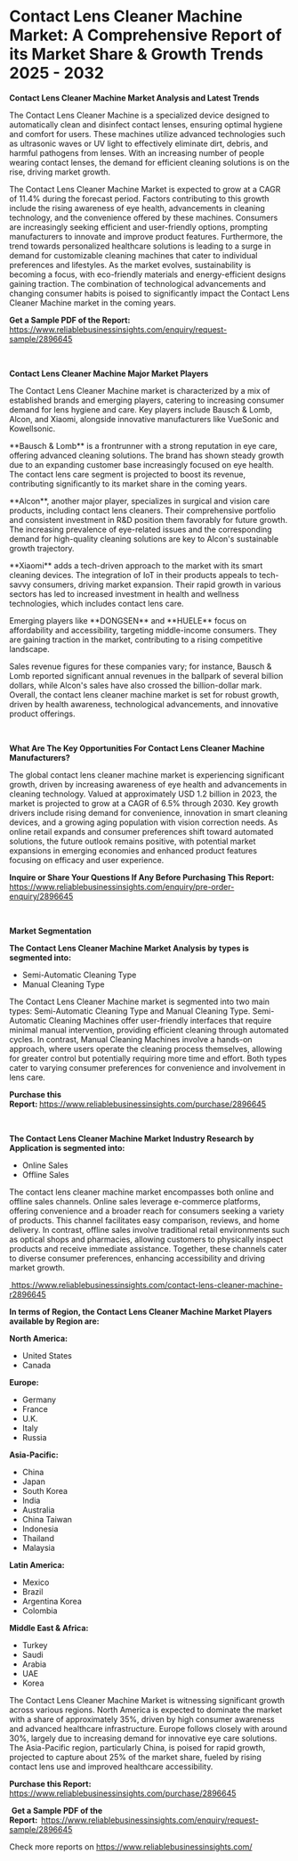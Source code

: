 <p><h1>Contact Lens Cleaner Machine Market: A Comprehensive Report of its Market Share & Growth Trends 2025 - 2032</h1></p><p><strong>Contact Lens Cleaner Machine Market Analysis and Latest Trends</strong></p>
<p><p>The Contact Lens Cleaner Machine is a specialized device designed to automatically clean and disinfect contact lenses, ensuring optimal hygiene and comfort for users. These machines utilize advanced technologies such as ultrasonic waves or UV light to effectively eliminate dirt, debris, and harmful pathogens from lenses. With an increasing number of people wearing contact lenses, the demand for efficient cleaning solutions is on the rise, driving market growth.</p><p>The Contact Lens Cleaner Machine Market is expected to grow at a CAGR of 11.4% during the forecast period. Factors contributing to this growth include the rising awareness of eye health, advancements in cleaning technology, and the convenience offered by these machines. Consumers are increasingly seeking efficient and user-friendly options, prompting manufacturers to innovate and improve product features. Furthermore, the trend towards personalized healthcare solutions is leading to a surge in demand for customizable cleaning machines that cater to individual preferences and lifestyles. As the market evolves, sustainability is becoming a focus, with eco-friendly materials and energy-efficient designs gaining traction. The combination of technological advancements and changing consumer habits is poised to significantly impact the Contact Lens Cleaner Machine market in the coming years.</p></p>
<p><strong>Get a Sample PDF of the Report:&nbsp;</strong> <a href="https://www.reliablebusinessinsights.com/enquiry/request-sample/2896645?utm_campaign=2268&utm_medium=2&utm_source=Github&utm_content=ia&utm_term=15032025&utm_id=contact-lens-cleaner-machine">https://www.reliablebusinessinsights.com/enquiry/request-sample/2896645</a></p>
<p>&nbsp;</p>
<p><strong>Contact Lens Cleaner Machine Major Market Players</strong></p>
<p><p>The Contact Lens Cleaner Machine market is characterized by a mix of established brands and emerging players, catering to increasing consumer demand for lens hygiene and care. Key players include Bausch & Lomb, Alcon, and Xiaomi, alongside innovative manufacturers like VueSonic and Kowellsonic.</p><p>**Bausch & Lomb** is a frontrunner with a strong reputation in eye care, offering advanced cleaning solutions. The brand has shown steady growth due to an expanding customer base increasingly focused on eye health. The contact lens care segment is projected to boost its revenue, contributing significantly to its market share in the coming years.</p><p>**Alcon**, another major player, specializes in surgical and vision care products, including contact lens cleaners. Their comprehensive portfolio and consistent investment in R&D position them favorably for future growth. The increasing prevalence of eye-related issues and the corresponding demand for high-quality cleaning solutions are key to Alcon's sustainable growth trajectory.</p><p>**Xiaomi** adds a tech-driven approach to the market with its smart cleaning devices. The integration of IoT in their products appeals to tech-savvy consumers, driving market expansion. Their rapid growth in various sectors has led to increased investment in health and wellness technologies, which includes contact lens care.</p><p>Emerging players like **DONGSEN** and **HUELE** focus on affordability and accessibility, targeting middle-income consumers. They are gaining traction in the market, contributing to a rising competitive landscape.</p><p>Sales revenue figures for these companies vary; for instance, Bausch & Lomb reported significant annual revenues in the ballpark of several billion dollars, while Alcon's sales have also crossed the billion-dollar mark. Overall, the contact lens cleaner machine market is set for robust growth, driven by health awareness, technological advancements, and innovative product offerings.</p></p>
<p>&nbsp;</p>
<p><strong>What Are The Key Opportunities For Contact Lens Cleaner Machine Manufacturers?</strong></p>
<p><p>The global contact lens cleaner machine market is experiencing significant growth, driven by increasing awareness of eye health and advancements in cleaning technology. Valued at approximately USD 1.2 billion in 2023, the market is projected to grow at a CAGR of 6.5% through 2030. Key growth drivers include rising demand for convenience, innovation in smart cleaning devices, and a growing aging population with vision correction needs. As online retail expands and consumer preferences shift toward automated solutions, the future outlook remains positive, with potential market expansions in emerging economies and enhanced product features focusing on efficacy and user experience.</p></p>
<p><strong>Inquire or Share Your Questions If Any Before Purchasing This Report:</strong> <a href="https://www.reliablebusinessinsights.com/enquiry/pre-order-enquiry/2896645?utm_campaign=2268&utm_medium=2&utm_source=Github&utm_content=ia&utm_term=15032025&utm_id=contact-lens-cleaner-machine">https://www.reliablebusinessinsights.com/enquiry/pre-order-enquiry/2896645</a></p>
<p>&nbsp;</p>
<p><strong>Market Segmentation</strong></p>
<p><strong>The Contact Lens Cleaner Machine Market Analysis by types is segmented into:</strong></p>
<p><ul><li>Semi-Automatic Cleaning Type</li><li>Manual Cleaning Type</li></ul></p>
<p><p>The Contact Lens Cleaner Machine market is segmented into two main types: Semi-Automatic Cleaning Type and Manual Cleaning Type. Semi-Automatic Cleaning Machines offer user-friendly interfaces that require minimal manual intervention, providing efficient cleaning through automated cycles. In contrast, Manual Cleaning Machines involve a hands-on approach, where users operate the cleaning process themselves, allowing for greater control but potentially requiring more time and effort. Both types cater to varying consumer preferences for convenience and involvement in lens care.</p></p>
<p><strong>Purchase this Report:&nbsp;</strong><a href="https://www.reliablebusinessinsights.com/purchase/2896645?utm_campaign=2268&utm_medium=2&utm_source=Github&utm_content=ia&utm_term=15032025&utm_id=contact-lens-cleaner-machine">https://www.reliablebusinessinsights.com/purchase/2896645</a></p>
<p>&nbsp;</p>
<p><strong>The Contact Lens Cleaner Machine Market Industry Research by Application is segmented into:</strong></p>
<p><ul><li>Online Sales</li><li>Offline Sales</li></ul></p>
<p><p>The contact lens cleaner machine market encompasses both online and offline sales channels. Online sales leverage e-commerce platforms, offering convenience and a broader reach for consumers seeking a variety of products. This channel facilitates easy comparison, reviews, and home delivery. In contrast, offline sales involve traditional retail environments such as optical shops and pharmacies, allowing customers to physically inspect products and receive immediate assistance. Together, these channels cater to diverse consumer preferences, enhancing accessibility and driving market growth.</p></p>
<p><a href="https://www.reliablebusinessinsights.com/contact-lens-cleaner-machine-r2896645?utm_campaign=2268&utm_medium=2&utm_source=Github&utm_content=ia&utm_term=15032025&utm_id=contact-lens-cleaner-machine">&nbsp;https://www.reliablebusinessinsights.com/contact-lens-cleaner-machine-r2896645</a></p>
<p><strong>In terms of Region, the Contact Lens Cleaner Machine Market Players available by Region are:</strong></p>
<p>
    <p> <strong> North America: </strong>
        <ul>
            <li>United States</li>
            <li>Canada</li>
        </ul>
        </p> 
    <p> <strong> Europe: </strong>
        <ul>
            <li>Germany</li>
            <li>France</li>
            <li>U.K.</li>
            <li>Italy</li>
            <li>Russia</li>
        </ul>
        </p> 
    <p> <strong> Asia-Pacific: </strong>
        <ul>
            <li>China</li>
            <li>Japan</li>
            <li>South Korea</li>
            <li>India</li>
            <li>Australia</li>
            <li>China Taiwan</li>
            <li>Indonesia</li>
            <li>Thailand</li>
            <li>Malaysia</li>
        </ul>
        </p> 
    <p> <strong> Latin America: </strong>
        <ul>
            <li>Mexico</li>
            <li>Brazil</li>
            <li>Argentina Korea</li>
            <li>Colombia</li>
        </ul>
        </p> 
    <p> <strong> Middle East & Africa: </strong>
        <ul>
            <li>Turkey</li>
            <li>Saudi</li>
            <li>Arabia</li>
            <li>UAE</li>
            <li>Korea</li>
        </ul>
    </p>
    </p>
<p><p>The Contact Lens Cleaner Machine Market is witnessing significant growth across various regions. North America is expected to dominate the market with a share of approximately 35%, driven by high consumer awareness and advanced healthcare infrastructure. Europe follows closely with around 30%, largely due to increasing demand for innovative eye care solutions. The Asia-Pacific region, particularly China, is poised for rapid growth, projected to capture about 25% of the market share, fueled by rising contact lens use and improved healthcare accessibility.</p></p>
<p><strong>Purchase this Report: </strong><a href="https://www.reliablebusinessinsights.com/purchase/2896645?utm_campaign=2268&utm_medium=2&utm_source=Github&utm_content=ia&utm_term=15032025&utm_id=contact-lens-cleaner-machine">https://www.reliablebusinessinsights.com/purchase/2896645</a></p>
<p>&nbsp;<strong>Get a Sample PDF of the Report:&nbsp;&nbsp;</strong><a href="https://www.reliablebusinessinsights.com/enquiry/request-sample/2896645?utm_campaign=2268&utm_medium=2&utm_source=Github&utm_content=ia&utm_term=15032025&utm_id=contact-lens-cleaner-machine">https://www.reliablebusinessinsights.com/enquiry/request-sample/2896645</a></p>
<p><strong></strong></p>
<p>Check more reports on <a href="https://www.reliablebusinessinsights.com/?utm_campaign=2268&utm_medium=2&utm_source=Github&utm_content=ia&utm_term=15032025&utm_id=contact-lens-cleaner-machine">https://www.reliablebusinessinsights.com/</a></p>